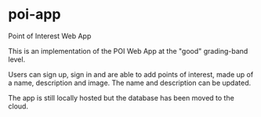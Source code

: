 # poi-app
Point of Interest Web App

This is an implementation of the POI Web App at the "good" grading-band level.

Users can sign up, sign in and are able to add points of interest, made up of a name, description and image. The name and description can be updated.

The app is still locally hosted but the database has been moved to the cloud.
